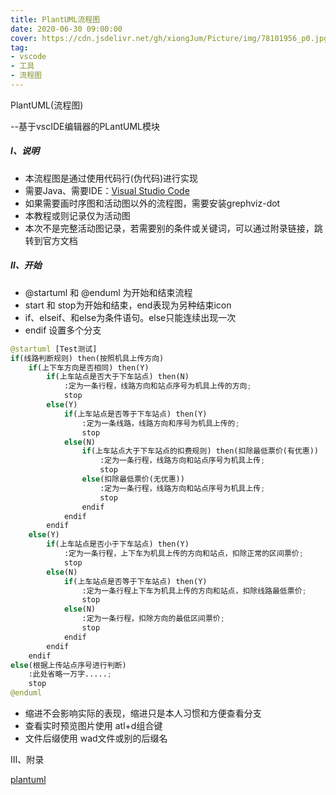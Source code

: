 ```yaml
---
title: PlantUML流程图
date: 2020-06-30 09:00:00
cover: https://cdn.jsdelivr.net/gh/xiongJum/Picture/img/78101956_p0.jpg
tag: 
- vscode
- 工具
- 流程图
---
```




PlantUML(流程图)

--基于vscIDE编辑器的PLantUML模块

##### Ⅰ、说明

+   本流程图是通过使用代码行(伪代码)进行实现
+   需要Java、需要IDE：[Visual Studio Code](https://code.visualstudio.com/)
+   如果需要画时序图和活动图以外的流程图，需要安装grephviz-dot
+   本教程或则记录仅为活动图
+   本次不是完整活动图记录，若需要别的条件或关键词，可以通过附录链接，跳转到官方文档

##### Ⅱ、开始

+   @startuml 和 @enduml 为开始和结束流程
+   start 和 stop为开始和结束，end表现为另种结束icon
+   if、elseif、和else为条件语句。else只能连续出现一次
+   endif 设置多个分支

```python
@startuml [Test测试]
if(线路判断规则) then(按照机具上传方向) 
    if(上下车方向是否相同) then(Y)
        if(上车站点是否大于下车站点) then(N)
            :定为一条行程，线路方向和站点序号为机具上传的方向;
            stop
        else(Y)
            if(上车站点是否等于下车站点) then(Y)
                :定为一条线路，线路方向和序号为机具上传的;
                stop
            else(N)
                if(上车站点大于下车站点的扣费规则) then(扣除最低票价(有优惠))
                    :定为一条行程，线路方向和站点序号为机具上传;
                    stop
                else(扣除最低票价(无优惠))
                    :定为一条行程，线路方向和站点序号为机具上传;
                    stop
                endif
            endif
        endif
    else(Y)
        if(上车站点是否小于下车站点) then(Y)
            :定为一条行程，上下车为机具上传的方向和站点，扣除正常的区间票价;
            stop
        else(N)
            if(上车站点是否等于下车站点) then(Y)
                :定为一条行程上下车为机具上传的方向和站点，扣除线路最低票价;
                stop
            else(N)
                :定为一条行程，扣除方向的最低区间票价;
                stop
            endif
        endif
    endif
else(根据上传站点序号进行判断)
    :此处省略一万字.....;
    stop
@enduml
```

+   缩进不会影响实际的表现，缩进只是本人习惯和方便查看分支
+   查看实时预览图片使用 atl+d组合键
+   文件后缀使用 wad文件或别的后缀名

Ⅲ、附录

[plantuml](https://plantuml.com/zh/)

